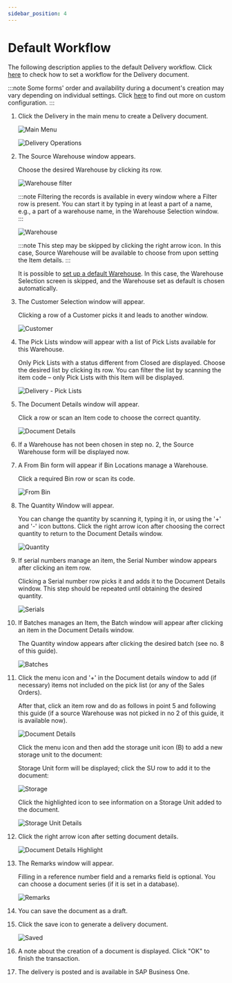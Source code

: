 ```yaml
---
sidebar_position: 4
---
```


# Default Workflow

The following description applies to the default Delivery workflow. Click [here](../../../administrator-guide/custom-configuration/custom-configuration-functions/delivery.md) to check how to set a workflow for the Delivery document.

:::note
    Some forms' order and availability during a document's creation may vary depending on individual settings. Click [here](../../../administrator-guide/custom-configuration/overview.md) to find out more on custom configuration.
:::

1. Click the Delivery in the main menu to create a Delivery document.

    ![Main Menu](./media/wms-delivery.webp)

    ![Delivery Operations](./media/delivery-operations.webp)
2. The Source Warehouse window appears.

    Choose the desired Warehouse by clicking its row.

    ![Warehouse filter](./media/warehouse-filter.webp)

    :::note
        Filtering the records is available in every window where a Filter row is present. You can start it by typing in at least a part of a name, e.g., a part of a warehouse name, in the Warehouse Selection window.
    :::

    ![Warehouse](./media/delivery-warehouse.webp)

    :::note
        This step may be skipped by clicking the right arrow icon. In this case, Source Warehouse will be available to choose from upon setting the Item details.
    :::

    It is possible to [set up a default Warehouse](../../starting.md#documents-tab). In this case, the Warehouse Selection screen is skipped, and the Warehouse set as default is chosen automatically.
3. The Customer Selection window will appear.

    Clicking a row of a Customer picks it and leads to another window.

    ![Customer](./media/customer-selection.webp)
4. The Pick Lists window will appear with a list of Pick Lists available for this Warehouse.

    Only Pick Lists with a status different from Closed are displayed. Choose the desired list by clicking its row. You can filter the list by scanning the item code – only Pick Lists with this Item will be displayed.

    ![Delivery - Pick Lists](./media/delivery-pick-lists.webp)
5. The Document Details window will appear.

    Click a row or scan an Item code to choose the correct quantity.

    ![Document Details](./media/doc-det-so.webp)
6. If a Warehouse has not been chosen in step no. 2, the Source Warehouse form will be displayed now.
7. A From Bin form will appear if Bin Locations manage a Warehouse.

    Click a required Bin row or scan its code.

    ![From Bin](./media/delivery-from-bin.webp)
8. The Quantity Window will appear.

    You can change the quantity by scanning it, typing it in, or using the '+' and '-' icon buttons. Click the right arrow icon after choosing the correct quantity to return to the Document Details window.

    ![Quantity](./media/delivery-quantity-A00001.webp)
9. If serial numbers manage an item, the Serial Number window appears after clicking an item row.

    Clicking a Serial number row picks it and adds it to the Document Details window. This step should be repeated until obtaining the desired quantity.

    ![Serials](./media/delivery-serials-2.webp)
10. If Batches manages an Item, the Batch window will appear after clicking an item in the Document Details window.

    The Quantity window appears after clicking the desired batch (see no. 8 of this guide).

    ![Batches](./media/delivery-batches.webp)
11. Click the menu icon and '+' in the Document details window to add (if necessary) items not included on the pick list (or any of the Sales Orders).

    After that, click an item row and do as follows in point 5 and following this guide (if a source Warehouse was not picked in no 2 of this guide, it is available now).

    ![Document Details](./media/doc-det-empty.webp)

    Click the menu icon and then add the storage unit icon (B) to add a new storage unit to the document:

    Storage Unit form will be displayed; click the SU row to add it to the document:

    ![Storage](./media/delivery-batches.webp)

    Click the highlighted icon to see information on a Storage Unit added to the document.

    ![Storage Unit Details](./media/delivery-storage-unit-details.webp)
12. Click the right arrow icon after setting document details.

    ![Document Details Highlight](./media/delivery-document-details-highlight-2.webp)
13. The Remarks window will appear.

    Filling in a reference number field and a remarks field is optional. You can choose a document series (if it is set in a database).

    ![Remarks](./media/delivery-remarks-3.webp)
14. You can save the document as a draft.
15. Click the save icon to generate a delivery document.

    ![Saved](./media/delivery-saved.webp)
16. A note about the creation of a document is displayed. Click "OK" to finish the transaction.
17. The delivery is posted and is available in SAP Business One.
